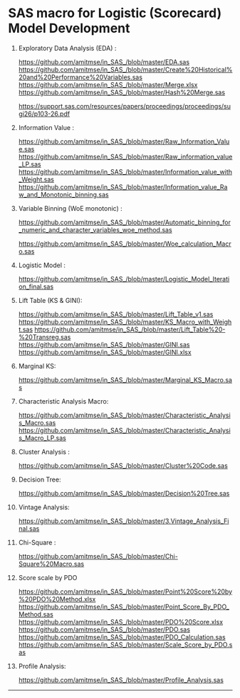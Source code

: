 # SAS macro for Logistic (Scorecard) Model Development

1. Exploratory Data Analysis (EDA) : 
      
      https://github.com/amitmse/in_SAS_/blob/master/EDA.sas
      https://github.com/amitmse/in_SAS_/blob/master/Create%20Historical%20and%20Performance%20Variables.sas
      https://github.com/amitmse/in_SAS_/blob/master/Merge.xlsx
      https://github.com/amitmse/in_SAS_/blob/master/Hash%20Merge.sas
    
    https://support.sas.com/resources/papers/proceedings/proceedings/sugi26/p103-26.pdf
    
2. Information Value :    

      https://github.com/amitmse/in_SAS_/blob/master/Raw_Information_Value.sas
      https://github.com/amitmse/in_SAS_/blob/master/Raw_information_value_LP.sas
      https://github.com/amitmse/in_SAS_/blob/master/Information_value_with_Weight.sas
      https://github.com/amitmse/in_SAS_/blob/master/Information_value_Raw_and_Monotonic_binning.sas

3. Variable Binning (WoE monotonic) :

      https://github.com/amitmse/in_SAS_/blob/master/Automatic_binning_for_numeric_and_character_variables_woe_method.sas
      
      https://github.com/amitmse/in_SAS_/blob/master/Woe_calculation_Macro.sas

4. Logistic Model :

      https://github.com/amitmse/in_SAS_/blob/master/Logistic_Model_Iteration_final.sas

5. Lift Table (KS & GINI):

      https://github.com/amitmse/in_SAS_/blob/master/Lift_Table_v1.sas
      https://github.com/amitmse/in_SAS_/blob/master/KS_Macro_with_Weight.sas
      https://github.com/amitmse/in_SAS_/blob/master/Lift_Table%20-%20Transreg.sas
      https://github.com/amitmse/in_SAS_/blob/master/GINI.sas
      https://github.com/amitmse/in_SAS_/blob/master/GINI.xlsx

6. Marginal KS:

      https://github.com/amitmse/in_SAS_/blob/master/Marginal_KS_Macro.sas

7. Characteristic Analysis Macro:

      https://github.com/amitmse/in_SAS_/blob/master/Characteristic_Analysis_Macro.sas
      https://github.com/amitmse/in_SAS_/blob/master/Characteristic_Analysis_Macro_LP.sas

8. Cluster Analysis : 

      https://github.com/amitmse/in_SAS_/blob/master/Cluster%20Code.sas

9. Decision Tree:

      https://github.com/amitmse/in_SAS_/blob/master/Decision%20Tree.sas

10. Vintage Analysis:

      https://github.com/amitmse/in_SAS_/blob/master/3.Vintage_Analysis_Final.sas

11. Chi-Square :

      https://github.com/amitmse/in_SAS_/blob/master/Chi-Square%20Macro.sas

12. Score scale by PDO

      https://github.com/amitmse/in_SAS_/blob/master/Point%20Score%20by%20PDO%20Method.xlsx
      https://github.com/amitmse/in_SAS_/blob/master/Point_Score_By_PDO_Method.sas
      https://github.com/amitmse/in_SAS_/blob/master/PDO%20Score.xlsx
      https://github.com/amitmse/in_SAS_/blob/master/PDO.sas
      https://github.com/amitmse/in_SAS_/blob/master/PDO_Calculation.sas
      https://github.com/amitmse/in_SAS_/blob/master/Scale_Score_by_PDO.sas
      
13. Profile Analysis:

      https://github.com/amitmse/in_SAS_/blob/master/Profile_Analysis.sas

***************************************************************************************************************
